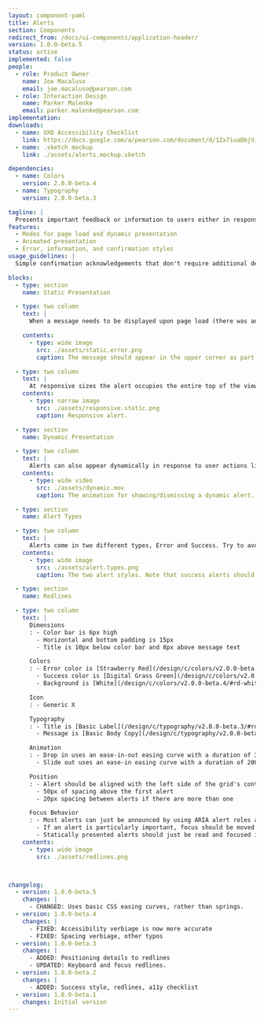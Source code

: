 ```yaml
---
layout: component-yaml
title: Alerts
section: Components
redirect_from: /docs/ui-components/application-header/
version: 1.0.0-beta.5
status: active
implemented: false
people:
  - role: Product Owner
    name: Joe Macaluso
    email: joe.macaluso@pearson.com
  - role: Interaction Design
    name: Parker Malenke
    email: parker.malenke@pearson.com
implementation:
downloads:
  - name: UXD Accessibility Checklist
    link: https://docs.google.com/a/pearson.com/document/d/1Zx7iuaBbjVis_m6p5yXxBxXhJFCYSagSgb-v6D9HaX8/edit?usp=sharing
  - name: .sketch mockup
    link: ./assets/alerts.mockup.sketch

dependencies:
  - name: Colors
    version: 2.0.0-beta.4
  - name: Typography
    version: 2.0.0-beta.3

tagline: |
  Presents important feedback or information to users either in response to their actions or upon page load.
features:
  - Modes for page load and dynamic presentation
  - Animated presentation
  - Error, information, and confirmation styles
usage_guidelines: |
  Simple confirmation acknowledgements that don't require additional detail should just use a confirmation button. If an error occurs or additional information is needed to clarify then the appropriate alert style may be dynamically presented.

blocks:
  - type: section
    name: Static Presentation

  - type: two column
    text: |
      When a message needs to be displayed upon page load (there was an error confirming an email address, for example) the alert should appear statically in the upper left corner of the page. This location makes it  noticeable even when the user's screen is magnified.

    contents:
      - type: wide image
        src: ./assets/static.error.png
        caption: The message should appear in the upper corner as part of the normal page load, with no animation.

  - type: two column
    text: |
      At responsive sizes the alert occupies the entire top of the viewport.
    contents:
      - type: narrow image
        src: ./assets/responsive.static.png
        caption: Responsive alert.

  - type: section
    name: Dynamic Presentation

  - type: two column
    text: |
      Alerts can also appear dynamically in response to user actions like submitting a form, choosing an option, or completing an assignment. In this case the alert will animate down from the top.
    contents:
      - type: wide video
        src: ./assets/dynamic.mov
        caption: The animation for showing/dismissing a dynamic alert.

  - type: section
    name: Alert Types

  - type: two column
    text: |
      Alerts come in two different types, Error and Success. Try to avoid using the success style unless you need to present more information about the success. Confirmation Buttons are a better pattern for typical cases.
    contents:
      - type: wide image
        src: ./assets/alert.types.png
        caption: The two alert styles. Note that success alerts should only be used when there is additional information that needs to be conveyed.

  - type: section
    name: Redlines

  - type: two column
    text: |
      Dimensions
      : - Color bar is 6px high
        - Horizontal and bottom padding is 15px
        - Title is 10px below color bar and 8px above message text

      Colors
      : - Error color is [Strawberry Red](/design/c/colors/v2.0.0-beta.4/#rd-strawberry-red)
        - Success color is [Digital Grass Green](/design/c/colors/v2.0.0-beta.4/#rd-digital-grass-green)
        - Background is [White](/design/c/colors/v2.0.0-beta.4/#rd-white)

      Icon
      : - Generic X

      Typography
      : - Title is [Basic Label](/design/c/typography/v2.0.0-beta.3/#rd-basic-label)
        - Message is [Basic Body Copy](/design/c/typography/v2.0.0-beta.3/#rd-basic-body)

      Animation
      : - Drop in uses an ease-in-out easing curve with a duration of 300ms
        - Slide out uses an ease-in easing curve with a duration of 200ms

      Position
      : - Alert should be aligned with the left side of the grid's container
        - 50px of spacing above the first alert
        - 20px spacing between alerts if there are more than one

      Focus Behavior
      : - Most alerts can just be announced by using ARIA alert roles and don't need special focus treatment
        - If an alert is particularly important, focus should be moved to the first element of the alert (and restored to it's original position upon dismissal)
        - Statically presented alerts should just be read and focused in the normal flow of the document
    contents:
      - type: wide image
        src: ./assets/redlines.png



changelog:
  - version: 1.0.0-beta.5
    changes: |
      - CHANGED: Uses basic CSS easing curves, rather than springs.
  - version: 1.0.0-beta.4
    changes: |
      - FIXED: Accessibility verbiage is now more accurate
      - FIXED: Spacing verbiage, other typos
  - version: 1.0.0-beta.3
    changes: |
      - ADDED: Positioning details to redlines
      - UPDATED: Keyboard and focus redlines.
  - version: 1.0.0-beta.2
    changes: |
      - ADDED: Success style, redlines, a11y checklist
  - version: 1.0.0-beta.1
    changes: Initial version
---
```

